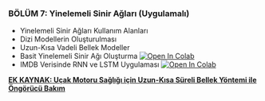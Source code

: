 ### BÖLÜM 7: Yinelemeli Sinir Ağları (Uygulamalı)

- Yinelemeli Sinir Ağları Kullanım Alanları
- Dizi Modellerin Oluşturulması
- Uzun-Kısa Vadeli Bellek Modeller
- Basit Yinelemeli Sinir Ağı Oluşturma [![Open In Colab](https://colab.research.google.com/assets/colab-badge.svg)](https://colab.research.google.com/github/ayyucekizrak/Keras_ile_Derin_Ogrenmeye_Giris/blob/master/Bölüm7/Basit_RNN.ipynb)
- IMDB Verisinde RNN ve LSTM Uygulaması [![Open In Colab](https://colab.research.google.com/assets/colab-badge.svg)](https://colab.research.google.com/github/ayyucekizrak/Keras_ile_Derin_Ogrenmeye_Giris/blob/master/Bölüm7/YİNELEMELİ_SİNİR_AĞI_İLE_IMDB_VERİSİ_ÖRNEĞİ.ipynb)

**[EK KAYNAK: Uçak Motoru Sağlığı için Uzun-Kısa Süreli Bellek Yöntemi ile Öngörücü Bakım](https://github.com/ayyucekizrak/Predictive_Maintenance_w_LSTM)**
